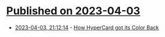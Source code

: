 # [Published on 2023-04-03](index.md)

* [2023-04-03, 21:12:14](https://lobste.rs/s/yfgrxi/how_hypercard_got_its_color_back) - [How HyperCard got its Color Back](https://orangejuiceliberationfront.com/how-hypercard-got-its-color-back/)
